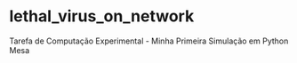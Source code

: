 # lethal_virus_on_network
Tarefa de Computação Experimental - Minha Primeira Simulação em Python Mesa
